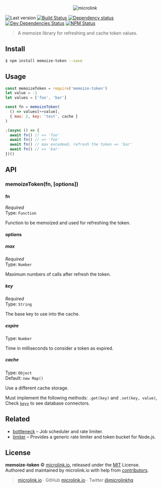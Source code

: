 <div align="center">
  <img src="https://cdn.microlink.io/logo/banner.png" alt="microlink">
</div>

![Last version](https://img.shields.io/github/tag/microlinkhq/memoize-token.svg?style=flat-square)
[![Build Status](https://img.shields.io/travis/com/microlinkhq/memoize-token/master.svg?style=flat-square)](https://travis-ci.com/microlinkhq/memoize-token)
[![Dependency status](https://img.shields.io/david/microlinkhq/memoize-token.svg?style=flat-square)](https://david-dm.org/microlinkhq/memoize-token)
[![Dev Dependencies Status](https://img.shields.io/david/dev/microlinkhq/memoize-token.svg?style=flat-square)](https://david-dm.org/microlinkhq/memoize-token#info=devDependencies)
[![NPM Status](https://img.shields.io/npm/dm/memoize-token.svg?style=flat-square)](https://www.npmjs.org/package/memoize-token)

> A memoize library for refreshing and cache token values.

## Install

```bash
$ npm install memoize-token --save
```

## Usage

```js
const memoizeToken = require('memoize-token')
let value = -1
let values = ['foo', 'bar']

const fn = memoizeToken(
  () => values[++value],
  { max: 2, key: 'test', cache }
)

;(async () => {
  await fn() // => 'foo'
  await fn() // => 'foo'
  await fn() // max excedeed, refresh the token => 'bar'
  await fn() // => 'bar'
})()
```

## API

### memoizeToken(fn, [options])

#### fn

*Required*<br>
Type: `Function`

Function to be memoized and used for refreshing the token.

#### options

##### max

*Required*<br>
Type: `Number`<br>

Maximum numbers of calls after refresh the token.

##### key

*Required*<br>
Type: `String`<br>

The base key to use into the cache.

##### expire

Type: `Number`<br>

Time in milliseconds to consider a token as expired.

##### cache

Type: `Object`<br>
Default: `new Map()`

Use a different cache storage.

Must implement the following methods: `.get(key)` and `.set(key, value)`, Check [`keyv`](https://github.com/lukechilds/keyv) to see database connectors.

## Related

- [bottleneck](https://github.com/SGrondin/bottleneck) – Job scheduler and rate limiter.
- [limiter](https://github.com/jhurliman/node-rate-limiter) – Provides a generic rate limiter and token bucket for Node.js.

## License

**memoize-token** © [microlink.io](https://microlink.io), released under the [MIT](https://github.com/microlinkhq/memoize-token/blob/master/LICENSE.md) License.<br>
Authored and maintained by microlink.io with help from [contributors](https://github.com/microlinkhq/memoize-token/contributors).

> [microlink.io](https://microlink.io) · GitHub [microlink.io](https://github.com/microlinkhq) · Twitter [@microlinkhq](https://twitter.com/microlinkhq)
